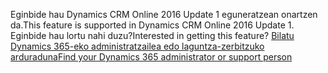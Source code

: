 <span data-ttu-id="89398-101">Eginbide hau Dynamics CRM Online 2016 Update 1 eguneratzean onartzen da.</span><span class="sxs-lookup"><span data-stu-id="89398-101">This feature is supported in Dynamics CRM Online 2016 Update 1.</span></span> <span data-ttu-id="89398-102">Eginbide hau lortu nahi duzu?</span><span class="sxs-lookup"><span data-stu-id="89398-102">Interested in getting this feature?</span></span> [<span data-ttu-id="89398-103">Bilatu Dynamics 365-eko administratzailea edo laguntza-zerbitzuko arduraduna</span><span class="sxs-lookup"><span data-stu-id="89398-103">Find your Dynamics 365 administrator or support person</span></span>](../basics/find-administrator-support.md)
